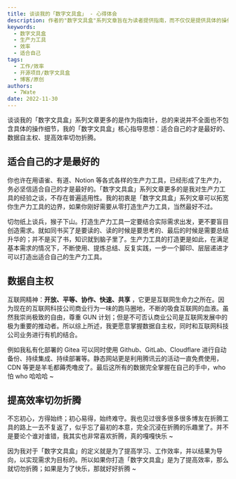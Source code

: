 ```yaml
---
title: 谈谈我的「数字文具盒」 - 心得体会
description: 作者的"数字文具盒"系列文章旨在为读者提供指南，而不仅仅是提供具体的操作细节。核心指导思想包括适合自己的工具最好、数据自主权、提高效率但不要陷入无休止的折腾。
keywords:
  - 数字文具盒
  - 生产力工具
  - 效率
  - 适合自己
tags:
  - 工作/效率
  - 开源项目/数字文具盒
  - 博客/原创
authors:
  - 7Wate
date: 2022-11-30
---
```


谈谈我的「数字文具盒」系列文章更多的是作为指南针，总的来说并不全面也不包含具体的操作细节，我的「数字文具盒」核心指导思想：适合自己的才是最好的、数据自主权、提高效率切勿折腾。

## 适合自己的才是最好的

你也许在用语雀、有道、Notion 等各式各样的生产力工具，已经形成了生产力，务必坚信适合自己的才是最好的。「数字文具盒」系列文章更多的是我对生产力工具的经验之谈，不存在普遍适用性。我的初衷是「数字文具盒」系列文章可以拓宽你生产力工具的边界，如果你刚好需要从零打造生产力工具，当然最好不过。

切勿纸上谈兵，猴子下山。打造生产力工具一定要结合实际需求出发，更不要盲目创造需求。就如同书买了是要读的、读的时候是要思考的、最后的时候是需要总结升华的；并不是买了书，知识就到脑子里了。生产力工具的打造更是如此，在满足基本需求的情况下，不断使用、提炼总结、反复实践，一步一个脚印、层层递进才可以打造出适合自己的生产力工具。

## 数据自主权

互联网精神：**开放、平等、协作、快速、共享** ，它更是互联网生命力之所在。因为现在的互联网科技公司商业行为一味的跑马圈地，不断的吸食互联网的血液。虽然我崇尚极致的自由，尊重 GUN 计划；但是不可否认商业公司是互联网发展中的极为重要的推动者。所以综上所述，我更愿意掌握数据自主权，同时和互联网科技公司业务进行有机的结合。

例如我私有化部署的 Gitea 可以同时使用 Github、GitLab、Cloudflare 进行自动备份、持续集成、持续部署等。静态网站更是利用腾讯云的活动一直免费使用，CDN 等更是羊毛都薅秃噜皮了。最后这所有的数据完全掌握在自己的手中，who 怕 who 哈哈哈 ~

## 提高效率切勿折腾

不忘初心，方得始终；初心易得，始终难守。我也见过很多很多很多博友在折腾工具的路上一去不复返了，似乎忘了最初的本意，完全沉浸在折腾的乐趣里了。并不是要论个谁对谁错，我其实也非常喜欢折腾，真的嘎嘎快乐 ~

因为我对于「数字文具盒」的定义就是为了提高学习、工作效率，并以结果为导向，以实现需求为目标的。所以如果你打造「数字文具盒」是为了提高效率，那么就切勿折腾；如果是为了快乐，那就好好折腾 ~

